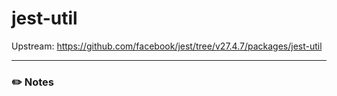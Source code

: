 # jest-util

Upstream: https://github.com/facebook/jest/tree/v27.4.7/packages/jest-util

---

### :pencil2: Notes
